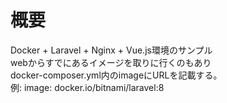 # 概要

Docker + Laravel + Nginx + Vue.js環境のサンプル  
webからすでにあるイメージを取りに行くのもあり  
docker-composer.yml内のimageにURLを記載する。  
例: image: docker.io/bitnami/laravel:8
